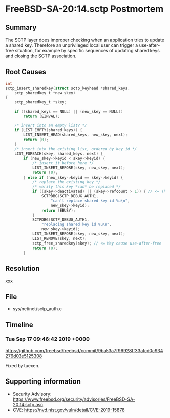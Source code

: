 # FreeBSD-SA-20:14.sctp Postmortem

## Summary

The SCTP layer does improper checking when an application tries to update a shared key.  Therefore an unprivileged local user can trigger a use-after-free situation, for example by specific sequences of updating shared keys and closing the SCTP association.

## Root Causes

```c
int
sctp_insert_sharedkey(struct sctp_keyhead *shared_keys,
    sctp_sharedkey_t *new_skey)
{
	sctp_sharedkey_t *skey;

	if ((shared_keys == NULL) || (new_skey == NULL))
		return (EINVAL);

	/* insert into an empty list? */
	if (LIST_EMPTY(shared_keys)) {
		LIST_INSERT_HEAD(shared_keys, new_skey, next);
		return (0);
	}
	/* insert into the existing list, ordered by key id */
	LIST_FOREACH(skey, shared_keys, next) {
		if (new_skey->keyid < skey->keyid) {
			/* insert it before here */
			LIST_INSERT_BEFORE(skey, new_skey, next);
			return (0);
		} else if (new_skey->keyid == skey->keyid) {
			/* replace the existing key */
			/* verify this key *can* be replaced */
			if ((skey->deactivated) || (skey->refcount > 1)) { // <= The patch to fix it
				SCTPDBG(SCTP_DEBUG_AUTH1,
				    "can't replace shared key id %u\n",
				    new_skey->keyid);
				return (EBUSY);
			}
			SCTPDBG(SCTP_DEBUG_AUTH1,
			    "replacing shared key id %u\n",
			    new_skey->keyid);
			LIST_INSERT_BEFORE(skey, new_skey, next);
			LIST_REMOVE(skey, next);
			sctp_free_sharedkey(skey); // <= May cause use-after-free
			return (0);
		}
```

## Resolution

xxx

## File

* sys/netinet/sctp_auth.c

## Timeline

### Tue Sep 17 09:46:42 2019 +0000

https://github.com/freebsd/freebsd/commit/9ba53a7f96928ff33afcd0c934276d03e5125308

Fixed by tuexen.

## Supporting information

* Security Advisory: https://www.freebsd.org/security/advisories/FreeBSD-SA-20:14.sctp.asc
* CVE: https://nvd.nist.gov/vuln/detail/CVE-2019-15878
